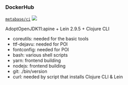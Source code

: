 ### DockerHub
[`metabase/ci`](https://hub.docker.com/repository/docker/metabase/ci)
[![](https://images.microbadger.com/badges/version/metabase/ci.svg)](https://microbadger.com/images/metabase/ci)

AdoptOpenJDK11:apine + Lein 2.9.5 + Clojure CLI

- coreutils:    needed for the basic tools
- ttf-dejavu:   needed for POI
- fontconfig:   needed for POI
- bash:         various shell scripts
- yarn:         frontend building
- nodejs:       frontend building
- git:          ./bin/version
- curl:         needed by script that installs Clojure CLI & Lein
